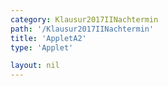 ```yaml
---
category: Klausur2017IINachtermin
path: '/Klausur2017IINachtermin'
title: 'AppletA2'
type: 'Applet'

layout: nil
---
```

<script type="text/javascript" src="{{ site.jsxurl }}/jsxgraphcore.js"></script>
<link type="text/css" href="https://cdnjs.cloudflare.com/ajax/libs/jsxgraph/0.99.6/jsxgraph.css"><link rel="stylesheet" type="text/css" href="{{ site.jsxurl }}/jsxgraph.css" />
<div id="JXGfe833d8b-d39f-400f-9180-348a1804d7de" class="jxgbox" style="width:500px; height:500px">
<script type="text/javascript">
(function(){
 const board = JXG.JSXGraph.initBoard('JXGfe833d8b-d39f-400f-9180-348a1804d7de', {
    							boundingbox: [-15, 15, 5, -5],
                  showFullscreen: true, axis: false
              });
 
var B = board.create('point', [2.12,2.12], {fixed:true, name:'C', label:{fontsize:16, position:'bot'}, size:2});

var C = board.create('point', [-2.12,-2.12], {fixed:true, name:'B', label:{fontsize:16, position:'bot'}, size:2});

var M = board.create('point', [0,0], {fixed:true, name:'M', label:{fontsize:16, position:'bot'}, size:2});

var A = board.create('point', [-8,0], {fixed:true, name:'A', label:{fontsize:16, position:'bot'}, size:2});

var S = board.create('point', [0,11], {fixed:true, name:'S', label:{fontsize:16, position:'bot'}, size:2});

var SB = board.create('line', [S, B], {straightFirst:false, straightLast:false});

var SM = board.create('line', [S, M], {straightFirst:false, straightLast:false});

var SC = board.create('line', [S, C], {straightFirst:false, straightLast:false});

var SA = board.create('line', [S, A], {straightFirst:false, straightLast:false});

var AC = board.create('line', [C, A], {straightFirst:false, straightLast:false});

var AB = board.create('line', [A, B], {straightFirst:false, straightLast:false});

var CB = board.create('line', [C, B], {straightFirst:false, straightLast:false});

var P = board.create('point', [1.38,5.34], {name:'P', fixed:true, label:{fontsize:16, position:'bot'}, size:2});

var PQp = board.create('point', [function() { return -Math.cos(45 * Math.PI/180)+ P.X(); },
      function() { return -Math.sin(45 * Math.PI/180)+P.Y(); }], {visible:false, name:'p'});
var PPQl = board.create('line', [PQp,P], {visible:false});

var Q = board.create('intersection', [PPQl, SC], {name:'Q', label:{fontsize:16, position:'bot'}, size:2});

var PQ = board.create('line', [P, Q], {straightFirst:false, straightLast:false, strokeColor:'green'});

var D = board.create('point', [0,4], {fixed:true, label:{fontsize:16, position:'bot'}, size:2});

var R = board.create('glider', [0,5,SA], {name:'R', color:'orange', label:{fontsize:16, position:'bot'}, size:2});

var PR = board.create('line', [P, R], {straightFirst:false, straightLast:false, strokeColor:'green'});

var QR = board.create('line', [Q, R], {straightFirst:false, straightLast:false, strokeColor:'green'});

var F = board.create('point', [0, function(){return R.Y()}], {name:'F', label:{fontsize:16, position:'bot'}, size:2});

var RF = board.create('line', [R, F], {straightFirst:false, straightLast:false, strokeColor:'green'});

var MA = board.create('line', [M, A], {straightFirst:false, straightLast:false, strokeColor:'gray'});
board.create('polygon', [R,Q,P]);
board.create('text', [-14,13,'M II 2017 NT A 2'], {fontsize: 18, fixed:true});
board.create('text', [-0.5,-1.2,'6 cm'], {fontsize:16, fixed:true, color:'red'})
board.create('text', [1.5,1,'6 cm'], {fontsize:16, fixed:true, color:'red'})
board.create('text', [-3.5,-0.5,'8 cm'], {fontsize:16, fixed:true, color:'gray'})
board.create('text', [-7,6,'13.6 cm'], {fontsize:16, fixed:true, color:'blue'})
var phi=board.create('angle', [A,S,M], {radius:2.5, name:'&phi;'});

board.create('text', [-13,10,'&phi; = '+Math.round(100*phi.Value()*180/Math.PI)/100+'°'], {fontsize:18, fixed:true})
board.create('text', [-13,8,'|<span style="border-top:1px solid">PQ</span>| = '+7.64+' cm'], {fontsize:18, fixed:true})
board.create('text', [-13,6,function(){return '|<span style="border-top:1px solid">AR(x)</span>| = '+Math.round(100*Math.sqrt((R.X()-A.X())*(R.X()-A.X())+(R.Y()-A.Y())*(R.Y()-A.Y())))/100+' cm'}], {fontsize:18, fixed:true})

var delta=board.create('angle', [S,D,R], {radius:2, name:'&delta;'});
board.create('text', [-13,4,function(){return '&delta; = '+Math.round(100*delta.Value()*180/Math.PI)/100+'°'}], {fontsize:18, fixed:true})
board.create('text', [-13,2,function(){return '|<span style="border-top:1px solid">RF</span>| = '+Math.round(100*Math.sqrt((R.X()-F.X())*(R.X()-F.X())+(F.Y()-F.Y())*(R.Y()-F.Y())))/100+' cm'}], {fontsize:18, fixed:true})
})();
  
  </script>
  </div>
